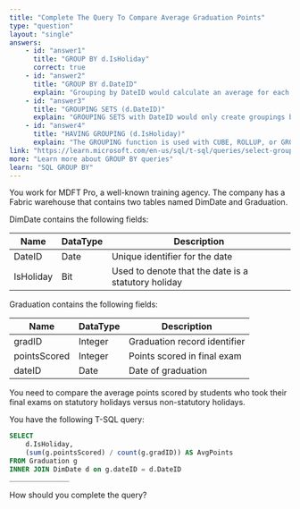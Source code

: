 ```yaml
---
title: "Complete The Query To Compare Average Graduation Points"
type: "question"
layout: "single"
answers:
    - id: "answer1"
      title: "GROUP BY d.IsHoliday"
      correct: true
    - id: "answer2"
      title: "GROUP BY d.DateID"
      explain: "Grouping by DateID would calculate an average for each individual date, rather than comparing holiday versus non-holiday averages. This would result in too many groups and wouldn't answer the question about statutory holiday comparison."
    - id: "answer3"
      title: "GROUPING SETS (d.DateID)"
      explain: "GROUPING SETS with DateID would only create groupings based on individual dates, not the IsHoliday flag we need to compare. Additionally, GROUPING SETS typically creates multiple grouping combinations including NULL groups, which isn't what we need for this holiday vs non-holiday comparison."
    - id: "answer4"
      title: "HAVING GROUPING (d.IsHoliday)"
      explain: "The GROUPING function is used with CUBE, ROLLUP, or GROUPING SETS to distinguish between regular grouped values and subtotals/totals. This is not needed for the simple holiday vs non-holiday comparison we want to perform."
link: "https://learn.microsoft.com/en-us/sql/t-sql/queries/select-group-by-transact-sql"
more: "Learn more about GROUP BY queries"
learn: "SQL GROUP BY"
---
```

You work for MDFT Pro, a well-known training agency. The company has a Fabric warehouse that contains two tables named DimDate and Graduation.

DimDate contains the following fields:

| Name      | DataType | Description                                      |
|-----------|----------|--------------------------------------------------|
| DateID    | Date     | Unique identifier for the date                   |
| IsHoliday | Bit      | Used to denote that the date is a statutory holiday |

Graduation contains the following fields:

| Name         | DataType | Description                    |
|--------------|----------|--------------------------------|
| gradID       | Integer  | Graduation record identifier   |
| pointsScored | Integer  | Points scored in final exam   |
| dateID       | Date     | Date of graduation            |

You need to compare the average points scored by students who took their final exams on statutory holidays versus non-statutory holidays.

You have the following T-SQL query:

```sql
SELECT 
    d.IsHoliday,
    (sum(g.pointsScored) / count(g.gradID)) AS AvgPoints
FROM Graduation g
INNER JOIN DimDate d on g.dateID = d.DateID
_______________
```

How should you complete the query?